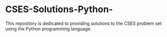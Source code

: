 # CSES-Solutions-Python-
This repository is dedicated to providing solutions to the CSES problem set using the Python programming language.
